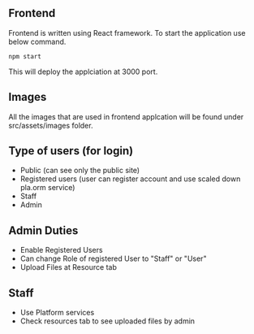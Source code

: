 ## Frontend

Frontend is written using React framework. To start the application use below command.

`npm start`

This will deploy the applciation at 3000 port. 

## Images

All the images that are used in frontend applcation will be found under src/assets/images folder.

## Type of users (for login) 
- Public (can see only the public site)
- Registered users (user can register account and use scaled down pla.orm service)
- Staff
- Admin

## Admin Duties
- Enable Registered Users
- Can change Role of registered User to "Staff" or "User"
- Upload Files at Resource tab

## Staff
- Use Platform services
- Check resources tab to see uploaded files by admin


